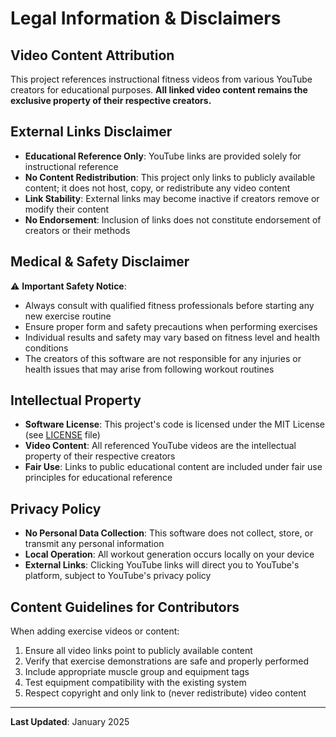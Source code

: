 # Legal Information & Disclaimers

## Video Content Attribution

This project references instructional fitness videos from various YouTube creators for educational purposes. **All linked video content remains the exclusive property of their respective creators.**

## External Links Disclaimer

- **Educational Reference Only**: YouTube links are provided solely for instructional reference
- **No Content Redistribution**: This project only links to publicly available content; it does not host, copy, or redistribute any video content
- **Link Stability**: External links may become inactive if creators remove or modify their content
- **No Endorsement**: Inclusion of links does not constitute endorsement of creators or their methods

## Medical & Safety Disclaimer

⚠️ **Important Safety Notice**:
- Always consult with qualified fitness professionals before starting any new exercise routine
- Ensure proper form and safety precautions when performing exercises
- Individual results and safety may vary based on fitness level and health conditions
- The creators of this software are not responsible for any injuries or health issues that may arise from following workout routines

## Intellectual Property

- **Software License**: This project's code is licensed under the MIT License (see [LICENSE](LICENSE) file)
- **Video Content**: All referenced YouTube videos are the intellectual property of their respective creators
- **Fair Use**: Links to public educational content are included under fair use principles for educational reference

## Privacy Policy

- **No Personal Data Collection**: This software does not collect, store, or transmit any personal information
- **Local Operation**: All workout generation occurs locally on your device
- **External Links**: Clicking YouTube links will direct you to YouTube's platform, subject to YouTube's privacy policy

## Content Guidelines for Contributors

When adding exercise videos or content:

1. Ensure all video links point to publicly available content
2. Verify that exercise demonstrations are safe and properly performed
3. Include appropriate muscle group and equipment tags
4. Test equipment compatibility with the existing system
5. Respect copyright and only link to (never redistribute) video content

---

**Last Updated**: January 2025 